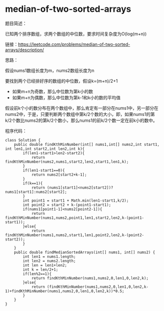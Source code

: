 # median-of-two-sorted-arrays

题目简述：

已知两个排序数组，求两个数组的中位数，要求时间复杂度为O(log(m+n))

链接：https://leetcode.com/problems/median-of-two-sorted-arrays/description/

思路：

假设nums1数组长度为m，nums2数组长度为n

要找到两个已经排好序的数组的中位数，假设k=(m+n)/2+1
- 如果m+n为奇数，那么中位数为第k小的数
- 如果m+n为偶数，那么中位数为第k-1和k小的数的平均值

假设前k个小的数分布在两个数组中，那么肯定有一部分在nums1中，另一部分在nums2中，于是，只要判断两个数组中第k/2个数的大小，即，如果nums1的第k/2个数比nums2的第k/2个数小，那么nums1的前k/2个数一定在前k小的数中。

程序代码：
```
class Solution {
    public double findKthMinNumber(int[] nums1,int[] nums2,int start1, int len1,int start2,int len2,int k){
        if(len1-start1>len2-start2){
            return findKthMinNumber(nums2,nums1,start2,len2,start1,len1,k);
        }
        if(len1-start1==0){
            return nums2[start2+k-1];
        }
        if(k==1){
            return (nums1[start1]<nums2[start2])?nums1[start1]:nums2[start2];
        }
        int point1 = start1 + Math.min(len1-start1,k/2);
        int point2 = start2 + k-(point1-start1);
        if(nums1[point1-1]<nums2[point2-1]){
            return findKthMinNumber(nums1,nums2,point1,len1,start2,len2,k-(point1-start1));
        }else{
            return findKthMinNumber(nums1,nums2,start1,len1,point2,len2,k-(point2-start2));
        }
    }
    public double findMedianSortedArrays(int[] nums1, int[] nums2) {
        int len1 = nums1.length;
        int len2 = nums2.length;
        int len = len1+len2;
        int k = len/2+1;
        if(len%2==1){
            return findKthMinNumber(nums1,nums2,0,len1,0,len2,k);
        }else{
            return (findKthMinNumber(nums1,nums2,0,len1,0,len2,k-1)+findKthMinNumber(nums1,nums2,0,len1,0,len2,k))*0.5;
        }
    }
}
```
